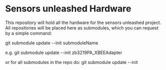 # Sensors unleashed Hardware

This repository will hold all the hardware for the sensors unleashed project.
All repositories will be placed here as submodules, which you can request
by a simple command:

git submodule update --init submoduleName

e.g.
git submodule update --init zb3219PA_XBEEAdapter

or for all submodules in the repo do:
git submodule update --init
